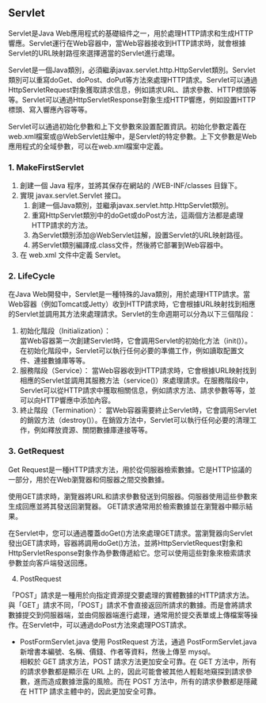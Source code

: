 ## Servlet

Servlet是Java Web應用程式的基礎組件之一，用於處理HTTP請求和生成HTTP響應。Servlet運行在Web容器中，當Web容器接收到HTTP請求時，就會根據Servlet的URL映射路徑來選擇適當的Servlet進行處理。   
     
Servlet是一個Java類別，必須繼承javax.servlet.http.HttpServlet類別。Servlet類別可以重寫doGet、doPost、doPut等方法來處理HTTP請求。Servlet可以通過HttpServletRequest對象獲取請求信息，例如請求URL、請求參數、HTTP標頭等等。Servlet可以通過HttpServletResponse對象生成HTTP響應，例如設置HTTP標頭、寫入響應內容等等。   

Servlet可以通過初始化參數和上下文參數來設置配置資訊。初始化參數定義在web.xml檔案或@WebServlet註解中，是Servlet的特定參數。上下文參數是Web應用程式的全域參數，可以在web.xml檔案中定義。   

### 1. MakeFirstServlet

1. 創建一個 Java 程序，並將其保存在網站的 /WEB-INF/classes 目錄下。
2. 實現 javax.servlet.Servlet 接口。
    1. 創建一個Java類別，並繼承javax.servlet.http.HttpServlet類別。
    2. 重寫HttpServlet類別中的doGet或doPost方法，這兩個方法都是處理HTTP請求的方法。
    3. 為Servlet類別添加@WebServlet註解，設置Servlet的URL映射路徑。
    4. 將Servlet類別編譯成.class文件，然後將它部署到Web容器中。
3. 在 web.xml 文件中定義 Servlet。

### 2. LifeCycle

在Java Web開發中，Servlet是一種特殊的Java類別，用於處理HTTP請求。當Web容器（例如Tomcat或Jetty）收到HTTP請求時，它會根據URL映射找到相應的Servlet並調用其方法來處理請求。Servlet的生命週期可以分為以下三個階段：
1. 初始化階段（Initialization）：  
    當Web容器第一次創建Servlet時，它會調用Servlet的初始化方法（init()）。在初始化階段中，Servlet可以執行任何必要的準備工作，例如讀取配置文件、連接數據庫等等。
2. 服務階段（Service）：
    當Web容器收到HTTP請求時，它會根據URL映射找到相應的Servlet並調用其服務方法（service()）來處理請求。在服務階段中，Servlet可以從HTTP請求中獲取相關信息，例如請求方法、請求參數等等，並可以向HTTP響應中添加內容。
3. 終止階段（Termination）：
    當Web容器需要終止Servlet時，它會調用Servlet的銷毀方法（destroy()）。在銷毀方法中，Servlet可以執行任何必要的清理工作，例如釋放資源、關閉數據庫連接等等。

### 3. GetRequest

Get Request是一種HTTP請求方法，用於從伺服器檢索數據。它是HTTP協議的一部分，用於在Web瀏覽器和伺服器之間交換數據。

使用GET請求時，瀏覽器將URL和請求參數發送到伺服器。伺服器使用這些參數來生成回應並將其發送回瀏覽器。 GET請求通常用於檢索數據並在瀏覽器中顯示結果。

在Servlet中，您可以通過覆蓋doGet()方法來處理GET請求。當瀏覽器向Servlet發出GET請求時，容器將調用doGet()方法，並將HttpServletRequest對象和HttpServletResponse對象作為參數傳遞給它。您可以使用這些對象來檢索請求參數並向客戶端發送回應。

4. PostRequest

「POST」請求是一種用於向指定資源提交要處理的實體數據的HTTP請求方法。與「GET」請求不同，「POST」請求不會直接返回所請求的數據。而是會將請求數據提交到伺服器端，並由伺服器端進行處理，通常用於提交表單或上傳檔案等操作。在Servlet中，可以通過doPost方法來處理POST請求。   

* PostFormServlet.java
使用 PostRequest 方法，通過 PostFormServlet.java 新增書本編號、名稱、價錢、作者等資料，然後上傳至 mysql。   
相較於 GET 請求方法，POST 請求方法更加安全可靠。在 GET 方法中，所有的請求參數都是顯示在 URL 上的，因此可能會被其他人輕鬆地窺探到請求參數，進而造成數據泄露的風險。而在 POST 方法中，所有的請求參數都是隱藏在 HTTP 請求主體中的，因此更加安全可靠。